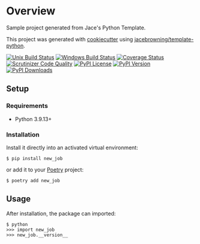 # Overview

Sample project generated from Jace's Python Template.

This project was generated with [cookiecutter](https://github.com/audreyr/cookiecutter) using [jacebrowning/template-python](https://github.com/jacebrowning/template-python).

[![Unix Build Status](https://img.shields.io/github/actions/workflow/status/aljeshishe/new_job/main.yml?branch=main&label=linux)](https://github.com/aljeshishe/new_job/actions)
[![Windows Build Status](https://img.shields.io/appveyor/ci/aljeshishe/new_job.svg?label=windows)](https://ci.appveyor.com/project/aljeshishe/new_job)
[![Coverage Status](https://img.shields.io/codecov/c/gh/aljeshishe/new_job)](https://codecov.io/gh/aljeshishe/new_job)
[![Scrutinizer Code Quality](https://img.shields.io/scrutinizer/g/aljeshishe/new_job.svg)](https://scrutinizer-ci.com/g/aljeshishe/new_job)
[![PyPI License](https://img.shields.io/pypi/l/new_job.svg)](https://pypi.org/project/new_job)
[![PyPI Version](https://img.shields.io/pypi/v/new_job.svg)](https://pypi.org/project/new_job)
[![PyPI Downloads](https://img.shields.io/pypi/dm/new_job.svg?color=orange)](https://pypistats.org/packages/new_job)

## Setup

### Requirements

* Python 3.9.13+

### Installation

Install it directly into an activated virtual environment:

```text
$ pip install new_job
```

or add it to your [Poetry](https://poetry.eustace.io/) project:

```text
$ poetry add new_job
```

## Usage

After installation, the package can imported:

```text
$ python
>>> import new_job
>>> new_job.__version__
```

